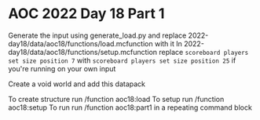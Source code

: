 # AOC 2022 Day 18 Part 1

Generate the input using generate_load.py and replace 2022-day18/data/aoc18/functions/load.mcfunction with it
In 2022-day18/data/aoc18/functions/setup.mcfunction replace `scoreboard players set size position 7` with `scoreboard players set size position 25` if you're running on your own input

Create a void world and add this datapack

To create structure run /function aoc18:load
To setup run /function aoc18:setup
To run run /function aoc18:part1 in a repeating command block
